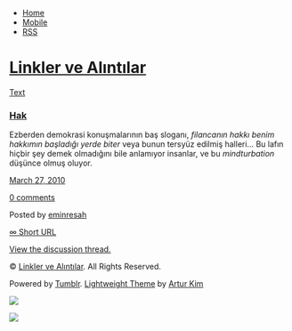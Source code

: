 -   [Home](/)
-   [Mobile](/mobile)
-   [RSS](http://eminresah.tumblr.com/rss)

[Linkler ve Alıntılar](/)
=========================

[Text](http://eminresah.tumblr.com/post/475715837/hak)

### [Hak](http://eminresah.tumblr.com/post/475715837/hak)

Ezberden demokrasi konuşmalarının baş sloganı, *filancanın hakkı benim
hakkımın başladığı yerde biter* veya bunun tersyüz edilmiş halleri… Bu
lafın hiçbir şey demek olmadığını bile anlamıyor insanlar, ve bu
*mindturbation* düşünce olmuş oluyor.

[March 27, 2010](http://eminresah.tumblr.com/post/475715837/hak)

[0
comments](http://eminresah.tumblr.com/post/475715837/hak#disqus_thread)

Posted by [eminresah](http://eminresah.tumblr.com/)

[∞ Short URL](http://tmblr.co/ZWS1OySMjZz)

[View the discussion thread.](http://erblog.disqus.com/?url=ref)

© [Linkler ve Alıntılar](/). All Rights Reserved.

Powered by [Tumblr](http://tumblr.com). [Lightweight
Theme](http://www.tumblr.com/theme/10820) by [Artur
Kim](http://arturkim.com)

![](https://px.srvcs.tumblr.com/impixu?T=1434918927&J=eyJ0eXBlIjoidXJsIiwidXJsIjoiaHR0cDpcL1wvZW1pbnJlc2FoLnR1bWJsci5jb21cL3Bvc3RcLzQ3NTcxNTgzN1wvaGFrIiwicmVxdHlwZSI6MCwicm91dGUiOiJcL3Bvc3RcLzppZFwvOnN1bW1hcnkiLCJub3NjcmlwdCI6MX0=&U=BDHCCPGPOO&K=dc93084329e8e5dfddd392f9235e787a40f574ffcc4ad0259b868baa2ee55dde&R=)

![](https://px.srvcs.tumblr.com/impixu?T=1434918927&J=eyJ0eXBlIjoicG9zdCIsInVybCI6Imh0dHA6XC9cL2VtaW5yZXNhaC50dW1ibHIuY29tXC9wb3N0XC80NzU3MTU4MzdcL2hhayIsInJlcXR5cGUiOjAsInJvdXRlIjoiXC9wb3N0XC86aWRcLzpzdW1tYXJ5IiwicG9zdHMiOlt7InBvc3RpZCI6IjQ3NTcxNTgzNyIsImJsb2dpZCI6IjM2NDgwMjgiLCJzb3VyY2UiOjMzfV0sIm5vc2NyaXB0IjoxfQ==&U=HCOFLANDOL&K=5a01ef49bbc2af5456e4c6121552abeae9f9a46b2e40594c5eb1a2d6cdeb9bc3&R=)

